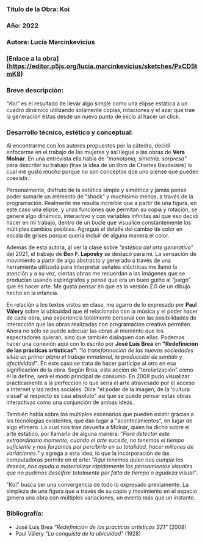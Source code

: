 ### Título de la Obra: Koi 
### Año: 2022 
### Autora: Lucía Marcinkevicius 
### [Enlace a la obra] (https://editor.p5js.org/lucia.marcinkevicius/sketches/PxCD5tmK8) 
### Breve descripción:  
*“Koi”* es el resultado de llevar algo simple como una elipse estática a un cuadro dinámico utilizando solamente copias, rotaciones y el azar que trae la generación éstas desde un nuevo punto de inicio al hacer un click.  

### Desarrollo técnico, estético y conceptual: 
Al encontrarme con los autores propuestos por la cátedra, decidí enfocarme en el trabajo de las mujeres y así llegué a las obras de **Vera Molnár**. En una entrevista ella habla de *"monotonía, simetría, sorpresa"* para describir su trabajo (trae la idea de un libro de Charles Baudelaire) lo cual me gustó mucho porque no son conceptos que uno piense que pueden coexistir.  

Personalmente, disfruto de la estética simple y simétrica y jamás pensé poder sumarle un elemento de “shock” y muchísimo menos, a través de la programación. Realmente me resulta increíble que a partir de una figura, en este caso una elipse, y unas funciones que permitan su copia y rotación, se genere algo dinámico, interactivo y con variables infinitas así que eso decidí hacer en mi trabajo, dentro de un bucle que visualice constantemente los múltiples cambios posibles. Agregué el detalle del cambio de color en escala de grises porque quería incluir de alguna manera el color.  

Además de esta autora, al ver la clase sobre *“estética del arte generativo”* del 2021, el trabajo de **Ben F. Laposky** se destacó para mí. La sensación de movimiento a partir de algo abstracto y generado a través de una herramienta utilizada para interpretar señales eléctricas me llamó la atención y a su vez, ciertas obras me recuerdan a las imágenes que se producían usando espirógrafos y pensé que era un buen guiño al “juego” que es hacer arte. Me gusta pensar en que es la versión 2.0 de un dibujo hecho en la infancia. 

En relación a los textos vistos en clase, me agarro de lo expresado por **Paul Válery** sobre la ubicuidad que él relacionaba con la música y el poder hacer de cada obra, una experiencia totalmente personal con las posibilidades de interacción que las obras realizadas con programación creativa permiten. Ahora no sólo se puede adecuar las obras al momento que los espectadores quieran, sino que también dialoguen con ellas. Podemos hacer una conexión aquí con lo escrito por **José Luis Brea** en **"Redefinición de las prácticas artísticas"**: *"la transformación de las nuevas sociedades sitúa en primer plano el trabajo inmaterial, la producción de sentido y afectividad"*. En este caso se trata de hacer partícipe al otro en esa significación de la obra. Según Brea, esta acción de "terciarización" como él la define, será el modo principal de consumo. En 2008 pudo visualizar prácticamente a la perfección lo que sería el arte atravesado por el acceso a Internet y las redes sociales. Dice "el poder de la imagen, de la 'cultura visual' al respecto es casi absoluto" así que se puede pensar estas obras interactivas como una conjunción de ambas ideas.

También habla sobre los múltiples escenarios que pueden existir gracias a las tecnologías existentes, que dan lugar a "acontecimientos", en lugar de algo efímero. Lo cual nos trae devuelta a Molnár, quien ha dicho sobre el arte estático, por llamarlo de alguna manera: *"Para detectar este extraordinario momento, cuando el arte sucede, no tenemos el tiempo suficiente y nos forzamos por percibirlo en su totalidad, hacer millones de variaciones.”* y agrega a esta idea, lo que la incorporación de las computadoras permite en el arte: *“Aquí tenemos quien nos cumple los deseos, nos ayuda a materializar rápidamente los pensamientos visuales que no pudimos descifrar totalmente por falta de tiempo o agudeza visual"*.

"Koi" busca ser una convergencia de todo lo expresado previamente. La simpleza de una figura que a través de su copia y movimiento en el espacio genera una obra con múltiples variaciones, un evento más que un instante.

### Bibliografía:
* José Luis Brea *“Redefinición de las prácticas artísticas S21”* (2008)
* Paul Válery *"La conquista de la ubicuidad"* (1928)
